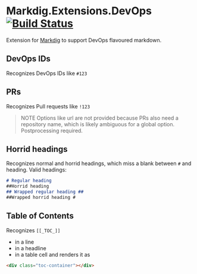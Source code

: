 # Markdig.Extensions.DevOps [![Build Status](https://github.com/WurstfriedIII/Markdig.Extensions.DevOps/workflows/ci/badge.svg?branch=master)](https://github.com/WurstfriedIII/Markdig.Extensions.DevOps/actions) 
Extension for [Markdig] to support DevOps flavoured markdown.

## DevOps IDs
Recognizes DevOps IDs like `#123`

## PRs
Recognizes Pull requests like `!123`

> NOTE
> Options like url are not provided because PRs also need a repository name, which is likely ambiguous for a global option. Postprocessing required.

## Horrid headings
Recognizes normal and horrid headings, which miss a blank between `#` and heading. Valid headings:

```markdown
# Regular heading
##Horrid heading
## Wrapped regular heading ##
##Wrapped horrid heading #
```

## Table of Contents
Recognizes `[[_TOC_]]`
- in a line
- in a headline
- in a table cell
and renders it as 

```html
<div class="toc-container"></div>
```

<!-- Links -->
[Markdig]: https://github.com/lunet-io/markdig
